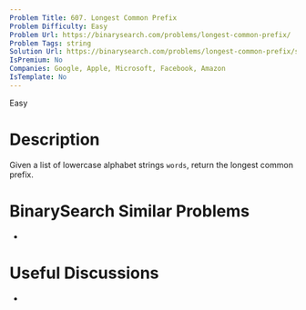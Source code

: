```yaml
---
Problem Title: 607. Longest Common Prefix
Problem Difficulty: Easy
Problem Url: https://binarysearch.com/problems/longest-common-prefix/
Problem Tags: string
Solution Url: https://binarysearch.com/problems/longest-common-prefix/solutions/
IsPremium: No
Companies: Google, Apple, Microsoft, Facebook, Amazon
IsTemplate: No
---
```


<span style="color: ;">Easy</span>

# Description

Given a list of lowercase alphabet strings `words`, return the longest common prefix.

# BinarySearch Similar Problems

- []()

# Useful Discussions

- []()
